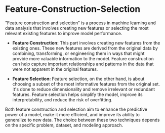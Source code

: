 # Feature-Construction-Selection
"Feature construction and selection" is a process in machine learning and data analysis that involves creating new features or selecting the most relevant existing features to improve model performance. 

- **Feature Construction:** This part involves creating new features from the existing ones. These new features are derived from the original data by combining, transforming, or engineering them in ways that might provide more valuable information to the model. Feature construction can help capture important relationships and patterns in the data that were not apparent in the original features.

- **Feature Selection:** Feature selection, on the other hand, is about choosing a subset of the most informative features from the original set. It's done to reduce dimensionality and remove irrelevant or redundant features. Feature selection helps simplify the model, improve its interpretability, and reduce the risk of overfitting.

Both feature construction and selection aim to enhance the predictive power of a model, make it more efficient, and improve its ability to generalize to new data. The choice between these two techniques depends on the specific problem, dataset, and modeling approach.
